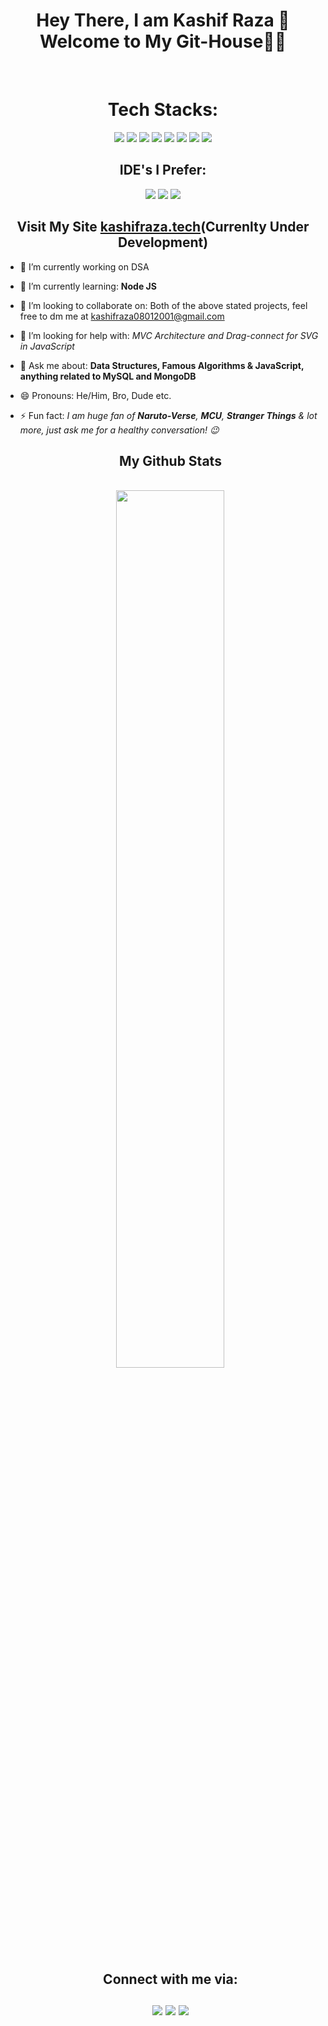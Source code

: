 <div align="center">
<h1> Hey There, I am Kashif Raza 👦<br />
 Welcome to My Git-House👋🏻</h1>
</div><br />
<div align="center">
 <h1>Tech Stacks: </h1>
<img src='https://img.shields.io/badge/C%2B%2B-00599C?style=for-the-badge&logo=c%2B%2B&logoColor=white' />      <img src='https://img.shields.io/badge/JavaScript-323330?style=for-the-badge&logo=javascript&logoColor=F7DF1E' /> <img src='https://img.shields.io/badge/React-20232A?style=for-the-badge&logo=react&logoColor=61DAFB' />  <img src='https://img.shields.io/badge/Node.js-43853D?style=for-the-badge&logo=node-dot-js&logoColor=white' />  <img src='https://img.shields.io/badge/PHP-777BB4?style=for-the-badge&logo=php&logoColor=white' />   <img src='https://img.shields.io/badge/MySQL-00000F?style=for-the-badge&logo=mysql&logoColor=white' />   <img src='https://img.shields.io/badge/MongoDB-4EA94B?style=for-the-badge&logo=mongodb&logoColor=white' />  <img src='https://img.shields.io/badge/Electron-2B2E3A?style=for-the-badge&logo=electron&logoColor=9FEAF9'>  <br />
 <h2>IDE's I Prefer: </h2><img src='https://img.shields.io/badge/Visual_Studio_Code-0078D4?style=for-the-badge&logo=visual%20studio%20code&logoColor=white' />   <img src='https://img.shields.io/badge/Atom-66595C?style=for-the-badge&logo=Atom&logoColor=white' />    <img src='https://img.shields.io/badge/Notepad++-90E59A.svg?style=for-the-badge&logo=notepad%2B%2B&logoColor=black' /><br />
<h2> Visit My Site <a href='http://www.kashifraza.tech/'>kashifraza.tech</a>(Currenlty Under Development)</h2>
</div>

- 🔭 I’m currently working on DSA
- 🌱 I’m currently learning: <b>Node JS</b>
- 👯 I’m looking to collaborate on: Both of the above stated projects, feel free to dm me at kashifraza08012001@gmail.com
- 🤔 I’m looking for help with: <i>MVC Architecture and Drag-connect for SVG in JavaScript</i>
- 💬 Ask me about: <b>Data Structures, Famous Algorithms & JavaScript, anything related to MySQL and MongoDB</b>
- 😄 Pronouns: He/Him, Bro, Dude etc. 
- ⚡ Fun fact: <i> I am huge fan of <b>Naruto-Verse</b>, <b>MCU</b>, <b>Stranger Things</b> & lot more, just ask me for a healthy conversation! 😉</i><br />
  
  <div align="center">
   <h2>My Github Stats</h2><br />
    <img src='https://github-readme-stats-pi-sooty.vercel.app/api?username=kashif-raza2019&show_icons=true&theme=radical' width="60%" height="60%"><br />
  </div>
  <div align="center"><h2>Connect with me via:<br /><br />
  <a href='https://www.linkedin.com/in/kashif-raza-994232189/' ><img src='https://img.shields.io/badge/LinkedIn-0077B5?style=for-the-badge&logo=linkedin&logoColor=white' /></a>
  <a href='https://www.instagram.com/kashifrazareal/' ><img src='https://img.shields.io/badge/Instagram-E4405F?style=for-the-badge&logo=instagram&logoColor=white' /></a>
  <a href='https://twitter.com/KashifR67453721' ><img src='https://img.shields.io/badge/Twitter-1DA1F2?style=for-the-badge&logo=twitter&logoColor=white' /></a><br /></h2></div>
  
